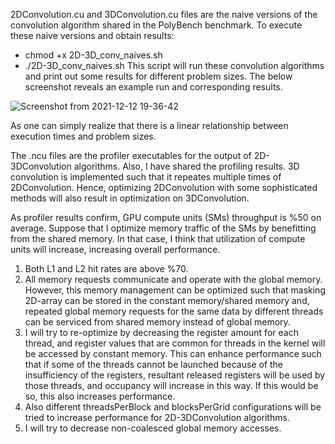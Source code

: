 2DConvolution.cu and 3DConvolution.cu files are the naive versions of the convolution algorithm shared in the PolyBench benchmark. 
To execute these naive versions and obtain results:
  - chmod +x 2D-3D_conv_naives.sh
  - ./2D-3D_conv_naives.sh
This script will run these convolution algorithms and print out some results for different problem sizes. The below screenshot reveals an example run and corresponding results.

![Screenshot from 2021-12-12 19-36-42](https://user-images.githubusercontent.com/73446582/145721253-82aeb0f9-e1ac-436e-a6eb-c03c57c437b8.png)

As one can simply realize that there is a linear relationship between execution times and problem sizes. 

The .ncu files are the profiler executables for the output of 2D-3DConvolution algorithms. Also, I have shared the profiling results. 3D convolution is implemented such that it repeates multiple times of 2DConvolution. Hence, optimizing 2DConvolution with some sophisticated methods will also result in optimization on 3DConvolution.

As profiler results confirm, GPU compute units (SMs) throughput is %50 on average. Suppose that I optimize memory traffic of the SMs by benefitting from the shared memory. In that case, I think that utilization of compute units will increase, increasing overall performance. 

1) Both L1 and L2 hit rates are above %70. 
2) All memory requests communicate and operate with the global memory. However, this memory management can be optimized such that masking 2D-array can be stored in the constant memory/shared memory and, repeated global memory requests for the same data by different threads can be serviced from shared memory instead of global memory.
3) I will try to re-optimize by decreasing the register amount for each thread, and register values that are common for threads in the kernel will be accessed by constant memory. This can enhance performance such that if some of the threads cannot be launched because of the insufficiency of the registers, resultant released registers will be used by those threads, and occupancy will increase in this way. If this would be so, this also increases performance.
4) Also different threadsPerBlock and blocksPerGrid configurations will be tried to increase performance for 2D-3DConvolution algorithms. 
5) I will try to decrease non-coalesced global memory accesses. 
